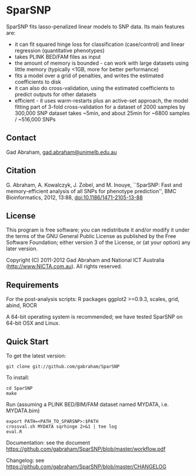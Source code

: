SparSNP
=======

SparSNP fits lasso-penalized linear models to SNP data. Its main features are:

* it can fit squared hinge loss for classification (case/control) and linear regression (quantitative phenotypes)
* takes PLINK BED/FAM files as input
* the amount of memory is bounded - can work with large datasets using little memory (typically <1GB, more for better performance)
* fits a model over a grid of penalties, and writes the estimated coefficients to disk
* it can also do cross-validation, using the estimated coefficients to predict outputs for other datasets
* efficient - it uses warm-restarts plus an active-set approach, the model fitting part of 3-fold cross-validation for a dataset of 2000
   samples by 300,000 SNP dataset takes ~5min, and about 25min for ~6800 samples / ~516,000 SNPs

Contact
-------

Gad Abraham, gad.abraham@unimelb.edu.au

Citation
--------

G. Abraham, A. Kowalczyk, J. Zobel, and M. Inouye, ``SparSNP: Fast and
memory-efficient analysis of all SNPs for phenotype prediction'', BMC
Bioinformatics,
2012, 13:88, [doi:10.1186/1471-2105-13-88](http://www.biomedcentral.com/1471-2105/13/88/)

License
-------

This program is free software; you can redistribute it and/or modify
it under the terms of the GNU General Public License as published by
the Free Software Foundation; either version 3 of the License, or
(at your option) any later version.

Copyright (C) 2011-2012 Gad Abraham and National ICT Australia
(http://www.NICTA.com.au).
All rights reserved.

Requirements
------------

   For the post-analysis scripts:  R packages ggplot2 >=0.9.3, scales, grid, abind, ROCR

   A 64-bit operating system is recommended; we have tested SparSNP on 64-bit
   OSX and Linux.


Quick Start
-----------

To get the latest version:

   ```
   git clone git://github.com/gabraham/SparSNP
   ```

To install:

   ```
   cd SparSNP
   make
   ```

Run (assuming a PLINK BED/BIM/FAM dataset named MYDATA, i.e. MYDATA.bim)

   ```
   export PATH=<PATH_TO_SPARSNP>:$PATH
   crossval.sh MYDATA sqrhinge 2>&1 | tee log
   eval.R
   ```


Documentation: see the document https://github.com/gabraham/SparSNP/blob/master/workflow.pdf

Changelog: see https://github.com/gabraham/SparSNP/blob/master/CHANGELOG




